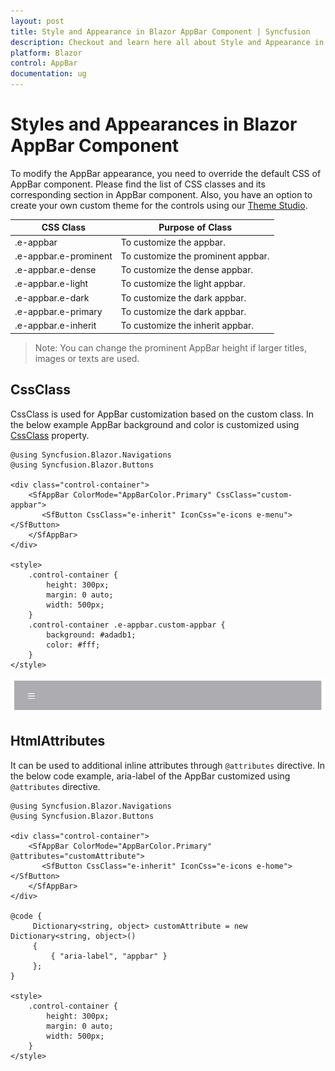 ```yaml
---
layout: post
title: Style and Appearance in Blazor AppBar Component | Syncfusion
description: Checkout and learn here all about Style and Appearance in Syncfusion Blazor AppBar component and more.
platform: Blazor
control: AppBar
documentation: ug
---
```


# Styles and Appearances in Blazor AppBar Component

To modify the AppBar appearance, you need to override the default CSS of AppBar component. Please find the list of CSS classes and its corresponding section in AppBar component. Also, you have an option to create your own custom theme for the controls using our [Theme Studio](https://blazor.syncfusion.com/themestudio/?theme=material).

|CSS Class | Purpose of Class |
|-----|----- |
|.e-appbar|To customize the appbar.|
|.e-appbar.e-prominent|To customize the prominent appbar.|
|.e-appbar.e-dense|To customize the dense appbar.|
|.e-appbar.e-light|To customize the light appbar.|
|.e-appbar.e-dark|To customize the dark appbar.|
|.e-appbar.e-primary|To customize the dark appbar.|
|.e-appbar.e-inherit|To customize the inherit appbar.|

>Note: You can change the prominent AppBar height if larger titles, images or texts are used.

## CssClass

CssClass is used for AppBar customization based on the custom class. In the below example AppBar background and color is customized using [CssClass](https://help.syncfusion.com/cr/blazor/Syncfusion.Blazor.Navigations.SfAppBar.html#Syncfusion_Blazor_Navigations_SfAppBar_CssClass) property.

```cshtml
@using Syncfusion.Blazor.Navigations
@using Syncfusion.Blazor.Buttons

<div class="control-container">
    <SfAppBar ColorMode="AppBarColor.Primary" CssClass="custom-appbar">
       <SfButton CssClass="e-inherit" IconCss="e-icons e-menu"></SfButton>
    </SfAppBar>
</div>

<style>
    .control-container {
        height: 300px;
        margin: 0 auto;
        width: 500px;
    }
    .control-container .e-appbar.custom-appbar {
        background: #adadb1;
        color: #fff;
    }
</style>
```

![Blazor AppBar with CssClass customization](./images/cssclass_appbar.png)

## HtmlAttributes

It can be used to additional inline attributes through `@attributes` directive. In the below code example, aria-label of the AppBar customized using `@attributes` directive.

```cshtml
@using Syncfusion.Blazor.Navigations
@using Syncfusion.Blazor.Buttons

<div class="control-container">
    <SfAppBar ColorMode="AppBarColor.Primary" @attributes="customAttribute">
       <SfButton CssClass="e-inherit" IconCss="e-icons e-home"></SfButton>
    </SfAppBar>
</div>

@code { 
     Dictionary<string, object> customAttribute = new Dictionary<string, object>() 
     { 
         { "aria-label", "appbar" } 
     }; 
}

<style>
    .control-container {
        height: 300px;
        margin: 0 auto;
        width: 500px;
    }
</style>
```
